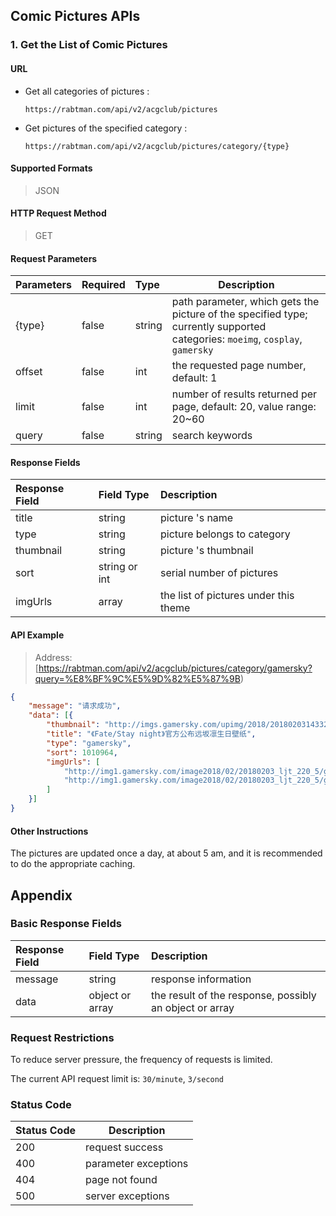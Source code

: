 ## Comic Pictures APIs

### 1. Get the List of Comic Pictures

#### URL

* Get all categories of pictures :

  `https://rabtman.com/api/v2/acgclub/pictures`

* Get pictures of the specified category :

  `https://rabtman.com/api/v2/acgclub/pictures/category/{type}`

#### Supported Formats

> JSON

#### HTTP Request Method

> GET

#### Request Parameters

| Parameters | Required | Type   | Description                                                  |
| :--------- | :------- | :----- | ------------------------------------------------------------ |
| {type}     | false    | string | path parameter, which gets the picture of the specified type; currently supported categories: `moeimg`, `cosplay`, `gamersky` |
| offset     | false    | int    | the requested page number, default: 1|
|limit | false | int | number of results returned per page, default: 20, value range: 20~60 |
| query | false | string | search keywords |

#### Response Fields

| Response Field | Field Type    | Description                     |
| :----------- | :------------ | :------------------------------ |
| title        | string        | picture 's name                 |
| type         | string        | picture belongs to category   |
| thumbnail    | string        | picture 's thumbnail         |
| sort         | string or int | serial number of pictures |
| imgUrls      | array         | the list of pictures under this theme |

#### API Example

> Address: [https://rabtman.com/api/v2/acgclub/pictures/category/gamersky?query=%E8%BF%9C%E5%9D%82%E5%87%9B)
```json
{
	"message": "请求成功",
	"data": [{
		"thumbnail": "http://imgs.gamersky.com/upimg/2018/201802031433291315.jpg",
		"title": "《Fate/Stay night》官方公布远坂凛生日壁纸",
		"type": "gamersky",
		"sort": 1010964,
		"imgUrls": [
			"http://img1.gamersky.com/image2018/02/20180203_ljt_220_5/gamersky_01origin_01_201823142764B.jpg",
			"http://img1.gamersky.com/image2018/02/20180203_ljt_220_5/gamersky_02origin_03_2018231427A25.jpg"
		]
	}]
}
```

#### Other Instructions

The pictures are updated once a day, at about 5 am, and it is recommended to do the appropriate caching.

## Appendix

### Basic Response Fields

| Response Field | Field Type      | Description                                             |
| :------------- | :-------------- | :------------------------------------------------------ |
| message        | string          | response information                                    |
| data           | object or array | the result of the response, possibly an object or array |

### Request Restrictions

To reduce server pressure, the frequency of requests is limited.

The current API request limit is: `30/minute`, `3/second`

### Status Code

| Status Code | Description          |
| ----------- | -------------------- |
| 200         | request success      |
| 400         | parameter exceptions |
| 404         | page not found       |
| 500         | server exceptions    |